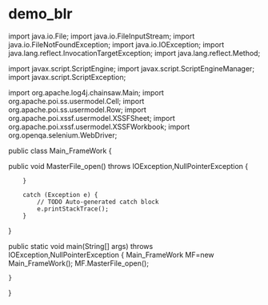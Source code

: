 # demo_blr
import java.io.File;
import java.io.FileInputStream;
import java.io.FileNotFoundException;
import java.io.IOException;
import java.lang.reflect.InvocationTargetException;
import java.lang.reflect.Method;

import javax.script.ScriptEngine;
import javax.script.ScriptEngineManager;
import javax.script.ScriptException;

import org.apache.log4j.chainsaw.Main;
import org.apache.poi.ss.usermodel.Cell;
import org.apache.poi.ss.usermodel.Row;
import org.apache.poi.xssf.usermodel.XSSFSheet;
import org.apache.poi.xssf.usermodel.XSSFWorkbook;
import org.openqa.selenium.WebDriver;

public class Main_FrameWork {
	
public void MasterFile_open() throws IOException,NullPointerException
{
	
		} 
		
		catch (Exception e) {
			// TODO Auto-generated catch block
			e.printStackTrace();
		}
}


public static void main(String[] args) throws IOException,NullPointerException
	{
		Main_FrameWork MF=new Main_FrameWork();
		MF.MasterFile_open();

	}
	

	
}
